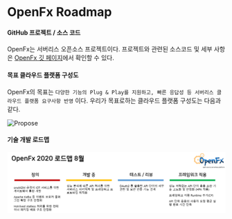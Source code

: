 # OpenFx Roadmap

#### GitHub 프로젝트 / 소스 코드

OpenFx는 서버리스 오픈소스 프로젝트이다. 프로젝트와 관련된 소스코드 및 세부 사항은 [OpenFx 깃 페이지](https://github.com/keti-openfx/openfx)에서 확인할 수 있다.



#### 목표 클라우드 플랫폼 구성도

OpenFx의 목표는 `다양한 기능의 Plug & Play를 지원하고, 빠른 응답성 등 서버리스 클라우드 플랫폼 요구사항 반영` 이다.  우리가 목표로하는 클라우드 플랫폼 구성도는 다음과 같다.



![Propose](./propose.png)





#### 기술 개발 로드맵 

![Roadmap8](./Roadmap8.png)

 